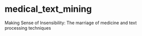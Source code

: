 # medical_text_mining
Making Sense of Insensibility:  The marriage of medicine and text processing techniques
